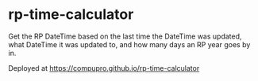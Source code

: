 # rp-time-calculator
Get the RP DateTime based on the last time the DateTime was updated, what DateTime it was updated to, and how many days an RP year goes by in.

Deployed at https://compupro.github.io/rp-time-calculator

